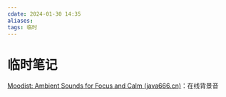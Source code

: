 ```yaml
---
cdate: 2024-01-30 14:35
aliases: 
tags: 临时
---
```


# 临时笔记

[Moodist: Ambient Sounds for Focus and Calm (java666.cn)](https://moodist.java666.cn/)：在线背景音

